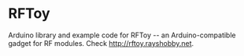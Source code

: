 RFToy
=====

Arduino library and example code for RFToy -- an Arduino-compatible gadget for RF modules. Check http://rftoy.rayshobby.net.
